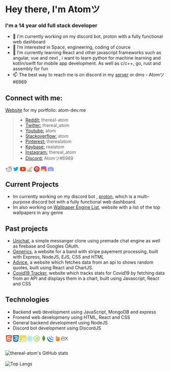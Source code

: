 # Hey there, I'm Atomツ
### I'm a 14 year old full stack developer
- 👋 I'm currently working on my discord bot, proton with a fully functional web dashboard
- 👀 I’m interested in Space, engineering, coding of cource
- 🌱 I’m currently learning React and other javascript frameworks such as angular, vue and next , i want to learn python for machine learning and kotlin/swift for mobile app development. As well as c/c++, go, rust and assembly for fun
- 📫 The best way to reach me is on discord in my [server](https://discord.gg/eVVc4jJfDa) or dms - Atomツ#6969

## Connect with me:
[Website](https://atom-dev.me) for my portfolio: atom-dev.me
> - [Reddit:](https://www.reddit.com/user/thereal-atom) thereal-atom
> - [Twitter:](https://twitter.com/thereal_atom) thereal_atom
> - [Youtube:](https://www.youtube.com/channel/UCWyWlGlfkzMuCREa4WLt3LQ) atom
> - [Stackoverflow:](https://stackoverflow.com/users/16217490/atom) atom
> - [Pinterest:](https://pinterest.com/therealatom) therealatom
> - [Keybase:](https://keybase.io/realatom) realatom
> - [Instagram:](https://www.instagram.com/thereal_atom) thereal_atom
> - [Discord:](https://discordapp.com/users/313202630023315487/) Atomツ#6969

[<img align="left" alt="icon" width="22px" src="https://github.com/thereal-atom/thereal-atom/blob/main/Icons/icons8-reddit.svg" />](https://www.reddit.com/user/thereal-atom)
[<img align="left" alt="icon" width="22px" src="https://github.com/thereal-atom/thereal-atom/blob/main/Icons/icons8-twitter.svg" />](https://twitter.com/thereal_atom)
[<img align="left" alt="icon" width="22px" src="https://github.com/thereal-atom/thereal-atom/blob/main/Icons/icons8-youtube-play-button.svg" />](https://www.youtube.com/channel/UCWyWlGlfkzMuCREa4WLt3LQ)
[<img align="left" alt="icon" width="22px" src="https://github.com/thereal-atom/thereal-atom/blob/main/Icons/icons8-stack-overflow.svg" />](https://stackoverflow.com/users/16217490/atom)
[<img align="left" alt="icon" width="22px" src="https://github.com/thereal-atom/thereal-atom/blob/main/Icons/icons8-pinterest.svg" />](https://pinterest.com/therealatom)
[<img align="left" alt="icon" width="22px" src="https://github.com/thereal-atom/thereal-atom/blob/main/Icons/icons8-instagram.svg" />](https://instagram.com/thereal_atom)
[<img align="left" alt="icon" width="22px" src="https://github.com/thereal-atom/thereal-atom/blob/main/Icons/icons8-discord.svg" />](https://discord.gg/eVVc4jJfDa)
<br />

## Current Projects 
- Im currently working on my discord bot , [proton](https://github.com/thereal-atom/proton), which is a multi-purpose discord bot with a fully functional web dashboard.
- Im also working on [Wallpaper Engine List](https://github.com/thereal-atom/wallpaperenginelist), website with a list of the top wallpapers in any genre

## Past projects
- [Unichat](https://github.com/thereal-atom/unichat), a simple messanger clone using premade chat engine as well as firebase and Googles OAuth.
- [Generics](https://github.com/thereal-atom/generics), a website for a band with stripe payement processing, built with Express, NodeJS, EJS, CSS and HTML
- [Advice](https://github.com/thereal-atom/advice), a website which fetches data from an api to shows random quotes, built using React and ChartJS.
- [Covid19 Tracker](https://github.com/thereal-atom/covid19tracker), website which tracks stats for Covid19 by fetching data from an API and displays them in a chart, built using Javascript, React and CSS

## Technologies

- Backend web development using JavaScript, MongoDB and express 
- Fronend web developmeny using HTML, React and CSS 
- General backend development using NodeJS
- Discord bot development using DiscordJS

<img align="left" alt="icon" width="22px" src="https://github.com/thereal-atom/thereal-atom/blob/main/html5-plain.svg" />
<img align="left" alt="icon" width="22px" src="https://github.com/thereal-atom/thereal-atom/blob/main/css3-plain.svg" />
<img align="left" alt="icon" width="22px" src="https://github.com/thereal-atom/thereal-atom/blob/main/javascript-plain.svg" />
<img align="left" alt="icon" width="22px" src="https://github.com/thereal-atom/thereal-atom/blob/main/react-original.svg" />
<img align="left" alt="icon" width="22px" src="https://github.com/thereal-atom/thereal-atom/blob/main/nodejs-plain.svg" />
<img align="left" alt="icon" width="22px" src="https://github.com/thereal-atom/thereal-atom/blob/main/mongodb-plain.svg" />
<img align="left" alt="icon" width="22px" src="https://github.com/thereal-atom/thereal-atom/blob/main/jquery-plain.svg" />
<img align="left" alt="icon" width="22px" src="https://github.com/thereal-atom/thereal-atom/blob/main/firebase-plain.svg" />
<img align="left" alt="icon" width="22px" src="https://github.com/thereal-atom/thereal-atom/blob/main/express-original.svg" /><br /><br />

![thereal-atom's GitHub stats](https://github-readme-stats.vercel.app/api?username=thereal-atom&show_icons=true&theme=tokyonight)<br /><br />
![Top Langs](https://github-readme-stats.vercel.app/api/top-langs/?username=thereal-atom&layout=compact&theme=tokyonight)


<!---
atom-rl/atom-rl is a ✨ special ✨ repository because its `README.md` (this file) appears on your GitHub profile.
You can click the Preview link to take a look at your changes.
--->
